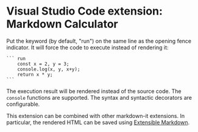 # Visual Studio Code extension: Markdown Calculator

Put the keyword (by default, "run") on the same line as the opening fence indicator.
It will force the code to execute instead of rendering it:

````
``` run
    const x = 2, y = 3;
    console.log(x, y, x+y);
    return x * y;
```
````

The execution result will be rendered instead of the source code. The `console` functions are supported. The syntax and syntactic decorators are configurable.

This extension can be combined with other markdown-it extensions. In particular, the rendered HTML can be saved using [Extensible Markdown](https://github.com/SAKryukov/vscode-extensible-markdown).


